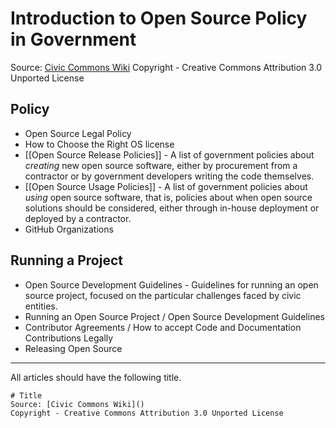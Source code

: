 # Introduction to Open Source Policy in Government 
Source: [Civic Commons Wiki](http://wiki.civiccommons.org/Open_Source_Policy)
Copyright - Creative Commons Attribution 3.0 Unported License

## Policy
* Open Source Legal Policy 
* How to Choose the Right OS license 
* [[Open Source Release Policies]] - A list of government policies about *creating* new open source software, either by procurement from a contractor or by government developers writing the code themselves.
* [[Open Source Usage Policies]] - A list of government policies about *using* open source software, that is, policies about when open source solutions should be considered, either through in-house deployment or deployed by a contractor.
* GitHub Organizations 

## Running a Project
* Open Source Development Guidelines - Guidelines for running an open source project, focused on the particular challenges faced by civic entities.
* Running an Open Source Project / Open Source Development Guidelines 
* Contributor Agreements / How to accept Code and Documentation Contributions Legally 
* Releasing Open Source 





----

All articles should have the following title.
```
# Title
Source: [Civic Commons Wiki]()
Copyright - Creative Commons Attribution 3.0 Unported License
```

